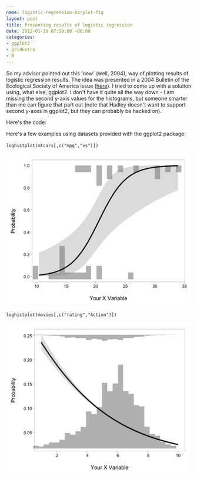 ```yaml
--- 
name: logistic-regression-barplot-fig
layout: post
title: Presenting results of logistic regression
date: 2012-01-10 07:50:00 -06:00
categories: 
- ggplot2
- gridExtra
- R
---
```


So my advisor pointed out this 'new' (well, 2004), way of plotting results of logistic regression results.  The idea was presented in a 2004 Bulletin of the Ecological Society of America issue ([here][]).  I tried to come up with a  solution using, what else, ggplot2.  I don't have it quite all the way down - I am missing the second y-axis values for the histograms, but someone smarter than me can figure that part out (note that Hadley doesn't want to support second y-axes in ggplot2, but they can probably be hacked on). 

Here's the code:
<script src="https://gist.github.com/1589136.js?file=loghistplot.R"></script>


Here's a few examples using datasets provided with the ggplot2 package:

`loghistplot(mtcars[,c("mpg","vs")])`

![mtcars plot](/images/posts/mtcarsplot.png)


`loghistplot(movies[,c("rating","Action")])`

![movies plot](/images/posts/moviesplot.png)



[here]: http://esapubs.org/bulletin/backissues/085-3/bulletinjuly2004_2column.htm#tools1